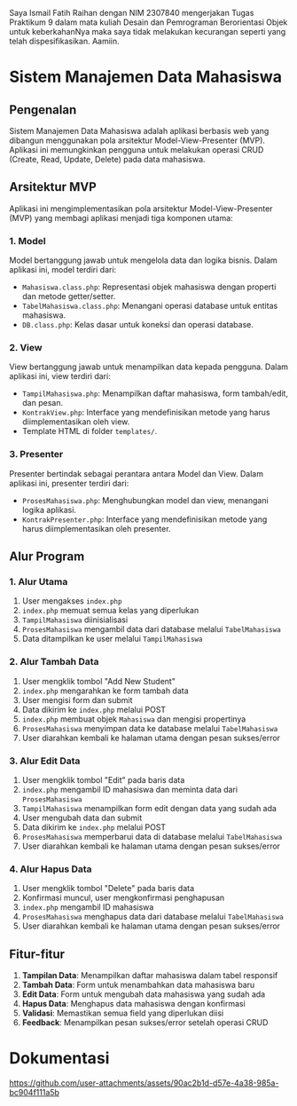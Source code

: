 Saya Ismail Fatih Raihan dengan NIM 2307840 mengerjakan Tugas Praktikum 9 dalam mata kuliah Desain dan Pemrograman Berorientasi Objek untuk keberkahanNya maka saya tidak melakukan kecurangan seperti yang telah dispesifikasikan. Aamiin.  

# Sistem Manajemen Data Mahasiswa

## Pengenalan
Sistem Manajemen Data Mahasiswa adalah aplikasi berbasis web yang dibangun menggunakan pola arsitektur Model-View-Presenter (MVP). Aplikasi ini memungkinkan pengguna untuk melakukan operasi CRUD (Create, Read, Update, Delete) pada data mahasiswa.

## Arsitektur MVP
Aplikasi ini mengimplementasikan pola arsitektur Model-View-Presenter (MVP) yang membagi aplikasi menjadi tiga komponen utama:

### 1. Model
Model bertanggung jawab untuk mengelola data dan logika bisnis. Dalam aplikasi ini, model terdiri dari:
- `Mahasiswa.class.php`: Representasi objek mahasiswa dengan properti dan metode getter/setter.
- `TabelMahasiswa.class.php`: Menangani operasi database untuk entitas mahasiswa.
- `DB.class.php`: Kelas dasar untuk koneksi dan operasi database.

### 2. View
View bertanggung jawab untuk menampilkan data kepada pengguna. Dalam aplikasi ini, view terdiri dari:
- `TampilMahasiswa.php`: Menampilkan daftar mahasiswa, form tambah/edit, dan pesan.
- `KontrakView.php`: Interface yang mendefinisikan metode yang harus diimplementasikan oleh view.
- Template HTML di folder `templates/`.

### 3. Presenter
Presenter bertindak sebagai perantara antara Model dan View. Dalam aplikasi ini, presenter terdiri dari:
- `ProsesMahasiswa.php`: Menghubungkan model dan view, menangani logika aplikasi.
- `KontrakPresenter.php`: Interface yang mendefinisikan metode yang harus diimplementasikan oleh presenter.

## Alur Program

### 1. Alur Utama
1. User mengakses `index.php`
2. `index.php` memuat semua kelas yang diperlukan
3. `TampilMahasiswa` diinisialisasi
4. `ProsesMahasiswa` mengambil data dari database melalui `TabelMahasiswa`
5. Data ditampilkan ke user melalui `TampilMahasiswa`

### 2. Alur Tambah Data
1. User mengklik tombol "Add New Student"
2. `index.php` mengarahkan ke form tambah data
3. User mengisi form dan submit
4. Data dikirim ke `index.php` melalui POST
5. `index.php` membuat objek `Mahasiswa` dan mengisi propertinya
6. `ProsesMahasiswa` menyimpan data ke database melalui `TabelMahasiswa`
7. User diarahkan kembali ke halaman utama dengan pesan sukses/error

### 3. Alur Edit Data
1. User mengklik tombol "Edit" pada baris data
2. `index.php` mengambil ID mahasiswa dan meminta data dari `ProsesMahasiswa`
3. `TampilMahasiswa` menampilkan form edit dengan data yang sudah ada
4. User mengubah data dan submit
5. Data dikirim ke `index.php` melalui POST
6. `ProsesMahasiswa` memperbarui data di database melalui `TabelMahasiswa`
7. User diarahkan kembali ke halaman utama dengan pesan sukses/error

### 4. Alur Hapus Data
1. User mengklik tombol "Delete" pada baris data
2. Konfirmasi muncul, user mengkonfirmasi penghapusan
3. `index.php` mengambil ID mahasiswa
4. `ProsesMahasiswa` menghapus data dari database melalui `TabelMahasiswa`
5. User diarahkan kembali ke halaman utama dengan pesan sukses/error

## Fitur-fitur
1. **Tampilan Data**: Menampilkan daftar mahasiswa dalam tabel responsif
2. **Tambah Data**: Form untuk menambahkan data mahasiswa baru
3. **Edit Data**: Form untuk mengubah data mahasiswa yang sudah ada
4. **Hapus Data**: Menghapus data mahasiswa dengan konfirmasi
5. **Validasi**: Memastikan semua field yang diperlukan diisi
6. **Feedback**: Menampilkan pesan sukses/error setelah operasi CRUD

# Dokumentasi  
https://github.com/user-attachments/assets/90ac2b1d-d57e-4a38-985a-bc904f111a5b



